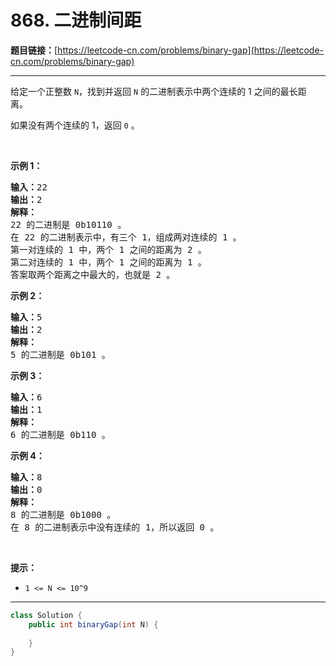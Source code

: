 # 868. 二进制间距

**题目链接：**[https://leetcode-cn.com/problems/binary-gap](https://leetcode-cn.com/problems/binary-gap)

---

<div class="content__1Y2H">
 <div class="notranslate">
  <p>给定一个正整数&nbsp;<code>N</code>，找到并返回 <code>N</code>&nbsp;的二进制表示中两个连续的 1 之间的最长距离。&nbsp;</p> 
  <p>如果没有两个连续的 1，返回 <code>0</code> 。</p> 
  <p>&nbsp;</p> 
  <ul> 
  </ul> 
  <p><strong>示例 1：</strong></p> 
  <pre class="language-text"><strong>输入：</strong>22
<strong>输出：</strong>2
<strong>解释：</strong>
22 的二进制是 0b10110 。
在 22 的二进制表示中，有三个 1，组成两对连续的 1 。
第一对连续的 1 中，两个 1 之间的距离为 2 。
第二对连续的 1 中，两个 1 之间的距离为 1 。
答案取两个距离之中最大的，也就是 2 。
</pre> 
  <p><strong>示例 2：</strong></p> 
  <pre class="language-text"><strong>输入：</strong>5
<strong>输出：</strong>2
<strong>解释：</strong>
5 的二进制是 0b101 。
</pre> 
  <p><strong>示例 3：</strong></p> 
  <pre class="language-text"><strong>输入：</strong>6
<strong>输出：</strong>1
<strong>解释：</strong>
6 的二进制是 0b110 。
</pre> 
  <p><strong>示例 4：</strong></p> 
  <pre class="language-text"><strong>输入：</strong>8
<strong>输出：</strong>0
<strong>解释：</strong>
8 的二进制是 0b1000 。
在 8 的二进制表示中没有连续的 1，所以返回 0 。
</pre> 
  <p>&nbsp;</p> 
  <p><strong>提示：</strong></p> 
  <ul> 
   <li><code>1 &lt;= N &lt;= 10^9</code></li> 
  </ul> 
 </div>
</div>

---

```java
class Solution {
    public int binaryGap(int N) {
        
    }
}
```